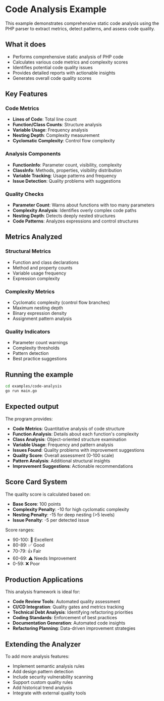 # Code Analysis Example

This example demonstrates comprehensive static code analysis using the PHP parser to extract metrics, detect patterns, and assess code quality.

## What it does

- Performs comprehensive static analysis of PHP code
- Calculates various code metrics and complexity scores
- Identifies potential code quality issues
- Provides detailed reports with actionable insights
- Generates overall code quality scores

## Key Features

### Code Metrics
- **Lines of Code**: Total line count
- **Function/Class Counts**: Structure analysis  
- **Variable Usage**: Frequency analysis
- **Nesting Depth**: Complexity measurement
- **Cyclomatic Complexity**: Control flow complexity

### Analysis Components
- **FunctionInfo**: Parameter count, visibility, complexity
- **ClassInfo**: Methods, properties, visibility distribution
- **Variable Tracking**: Usage patterns and frequency
- **Issue Detection**: Quality problems with suggestions

### Quality Checks
- **Parameter Count**: Warns about functions with too many parameters
- **Complexity Analysis**: Identifies overly complex code paths  
- **Nesting Depth**: Detects deeply nested structures
- **Code Patterns**: Analyzes expressions and control structures

## Metrics Analyzed

### Structural Metrics
- Function and class declarations
- Method and property counts
- Variable usage frequency
- Expression complexity

### Complexity Metrics
- Cyclomatic complexity (control flow branches)
- Maximum nesting depth
- Binary expression density
- Assignment pattern analysis

### Quality Indicators
- Parameter count warnings
- Complexity thresholds
- Pattern detection
- Best practice suggestions

## Running the example

```bash
cd examples/code-analysis
go run main.go
```

## Expected output

The program provides:
- **Code Metrics**: Quantitative analysis of code structure
- **Function Analysis**: Details about each function's complexity
- **Class Analysis**: Object-oriented structure examination
- **Variable Usage**: Frequency and pattern analysis
- **Issues Found**: Quality problems with improvement suggestions
- **Quality Score**: Overall assessment (0-100 scale)
- **Pattern Analysis**: Additional structural insights
- **Improvement Suggestions**: Actionable recommendations

## Score Card System

The quality score is calculated based on:
- **Base Score**: 100 points
- **Complexity Penalty**: -10 for high cyclomatic complexity
- **Nesting Penalty**: -15 for deep nesting (>5 levels)
- **Issue Penalty**: -5 per detected issue

Score ranges:
- 90-100: 🌟 Excellent
- 80-89: ✅ Good  
- 70-79: 👍 Fair
- 60-69: ⚠️ Needs Improvement
- 0-59: ❌ Poor

## Production Applications

This analysis framework is ideal for:
- **Code Review Tools**: Automated quality assessment
- **CI/CD Integration**: Quality gates and metrics tracking
- **Technical Debt Analysis**: Identifying refactoring priorities
- **Coding Standards**: Enforcement of best practices
- **Documentation Generation**: Automated code insights
- **Refactoring Planning**: Data-driven improvement strategies

## Extending the Analyzer

To add more analysis features:
- Implement semantic analysis rules
- Add design pattern detection
- Include security vulnerability scanning
- Support custom quality rules
- Add historical trend analysis
- Integrate with external quality tools